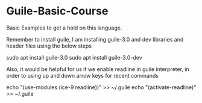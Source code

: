 # Guile-Basic-Course
Basic Examples to get a hold on this language.

Remember to install guile, I am installing guile-3.0 and dev libraries and header files using the below steps

sudo apt install guile-3.0
sudo apt install guile-3.0-dev

Also, it would be helpful for us if we enable readline in guile interpreter, in order to using up and down arrow keys for recent commands

echo "(use-modules (ice-9 readline))" >> ~/.guile
echo "(activate-readline)" >> ~/.guile
